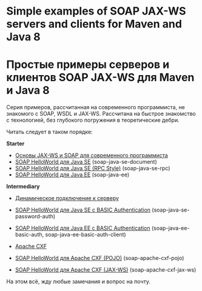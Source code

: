 # Simple examples of SOAP JAX-WS servers and clients for Maven and Java 8
# Простые примеры серверов и клиентов SOAP JAX-WS для Maven и Java 8

Серия примеров, рассчитанная на современного программиста, не знакомого с SOAP, WSDL и JAX-WS.
Рассчитана на быстрое знакомство с технологией, без глубокого погружения в теоретические дебри.

Читать следует в таком порядке:

**Starter**

* [Основы JAX-WS и SOAP для современного программиста](doc/chapter-1.md)
* [SOAP HelloWorld для Java SE](doc/chapter-2.md) (soap-java-se-document)
* [SOAP HelloWorld для Java SE (RPC Style)](doc/chapter-3.md) (soap-java-se-rpc)
* [SOAP HelloWorld для Java EE](doc/chapter-4.md) (soap-java-ee)

**Intermediary**

* [Динамическое подключение к серверу](doc/chapter-5.md)
* [SOAP HelloWorld для Java SE с BASIC Authentication](doc/chapter-6.md) (soap-java-se-password-auth)
* [SOAP HelloWorld для Java EE с BASIC Authentication](doc/chapter-7.md) (soap-java-ee-basic-auth, soap-java-ee-basic-auth-client)

* [Apache CXF](doc/chapter-7.5.md)
* [SOAP HelloWorld для Apache CXF (POJO)](doc/chapter-8.md) (soap-apache-cxf-pojo)
* [SOAP HelloWorld для Apache CXF (JAX-WS)](doc/chapter-9.md) (soap-apache-cxf-jax-ws)


На этом всё, жду любые замечания и вопрос на почту.